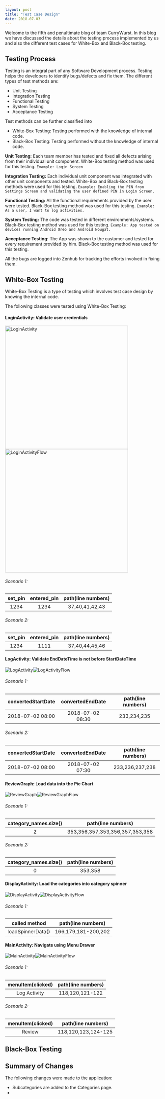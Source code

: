 ```yaml
---
layout: post
title: "Test Case Design"
date: 2018-07-03
---
```


Welcome to the fifth and penultimate blog of team CurryWurst. In this blog we have discussed the details about the testing process implemented by us and also the different test cases for White-Box and Black-Box testing. 

## Testing Process

Testing is an integral part of any Software Development process. Testing helps the developers to identify bugs/defects and fix them.
The different types of test methods are:
* Unit Testing
* Integration Testing
* Functional Testing
* System Testing
* Acceptance Testing

Test methods can be further classified into 
* White-Box Testing: Testing performed with the knowledge of internal code.
* Black-Box Testing: Testing performed without the knowledge of internal code.

**Unit Testing:** Each team member has tested and fixed all defects arising from their individual unit component. White-Box testing method was used for this testing. `Example: Login Screen`

**Integration Testing:** Each individual unit component was integrated with other unit components and tested. White-Box and Black-Box testing methods were used for this testing. `Example: Enabling the PIN from Settings Screen and validating the user defined PIN in Login Screen.`

**Functional Testing:** All the functional requirements provided by the user were tested. Black-Box testing method was used for this testing. `Example: As a user, I want to log activities.`

**System Testing:** The code was tested in different environments/systems. Black-Box testing method was used for this testing. `Example: App tested on devices running Android Oreo and Android Nougat.`

**Acceptance Testing:** The App was shown to the customer and tested for every requirement provided by him. Black-Box testing method was used for this testing. 

All the bugs are logged into Zenhub for tracking the efforts involved in fixing them.  

## White-Box Testing

White-Box Testing is a type of testing which involves test case design by knowing the internal code.

The following classes were tested using White-Box Testing:

#### LoginActivity: Validate user credentials

<img src="{{site.baseurl}}/images/LoginActivity.png" alt="LoginActivity" height="400" width="400"><img src="{{site.baseurl}}/images/LoginActivityFlow.png" alt="LoginActivityFlow" height="400">

###### Scenario 1:

| set_pin  | entered_pin  | path(line numbers) |
|:--------:|:------------:|:------------------:|
| 1234     | 1234         | 37,40,41,42,43     |

###### Scenario 2:

| set_pin  | entered_pin  | path(line numbers) |
|:--------:|:------------:|:------------------:|
| 1234     | 1111         | 37,40,44,45,46     |

#### LogActivity: Validate EndDateTime is not before StartDateTime

<img src="{{site.baseurl}}/images/LogActivity.png" alt="LogActivity"><img src="{{site.baseurl}}/images/LogActivityFlow.png" alt="LogActivityFlow">

###### Scenario 1:

| convertedStartDate  | convertedEndDate  | path(line numbers) |
|:-------------------:|:-----------------:|:------------------:|
| 2018-07-02 08:00    | 2018-07-02 08:30  | 233,234,235        |

###### Scenario 2:

| convertedStartDate  | convertedEndDate  | path(line numbers) |
|:-------------------:|:-----------------:|:------------------:|
| 2018-07-02 08:00    | 2018-07-02 07:30  | 233,236,237,238    |

#### ReviewGraph: Load data into the Pie Chart

<img src="{{site.baseurl}}/images/ReviewGraph.png" alt="ReviewGraph"><img src="{{site.baseurl}}/images/ReviewGraphFlow.png" alt="ReviewGraphFlow">

###### Scenario 1:

| category_names.size()  | path(line numbers)                     |
|:----------------------:|:--------------------------------------:|
| 2                      | 353,356,357,353,356,357,353,358        |

###### Scenario 2:

| category_names.size()  | path(line numbers)|
|:----------------------:|:--------------:|
| 0                      | 353,358        |

#### DisplayActivity: Load the categories into category spinner

<img src="{{site.baseurl}}/images/DisplayActivity.png" alt="DisplayActivity"><img src="{{site.baseurl}}/images/DisplayActivityFlow.png" alt="DisplayActivityFlow">

###### Scenario 1:

| called method  | path(line numbers) |
|:-----------------:|:-------------------:|
| loadSpinnerData() | 166,179,181-200,202 |

#### MainActivity: Navigate using Menu Drawer

<img src="{{site.baseurl}}/images/MainActivity.png" alt="MainActivity"><img src="{{site.baseurl}}/images/MainActivityFlow.png" alt="MainActivityFlow">

###### Scenario 1:

| menuItem(clicked) | path(line numbers) |
|:-----------------:|:-------------------:|
| Log Activity | 118,120,121-122 |

###### Scenario 2:

| menuItem(clicked) | path(line numbers) |
|:-----------------:|:-------------------:|
| Review | 118,120,123,124-125 |

## Black-Box Testing

## Summary of Changes

The following changes were made to the application:
* Subcategories are added to the Categories page.
* 
